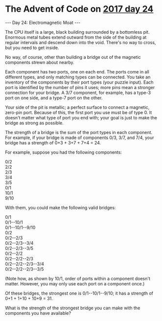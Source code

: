 # The Advent of Code on [2017 day 24](https://adventofcode.com/2017/day/24)

--- Day 24: Electromagnetic Moat ---

The CPU itself is a large, black building surrounded by a bottomless pit. Enormous metal tubes extend outward from the side of the building at regular intervals and descend down into the void. There's no way to cross, but you need to get inside.

No way, of course, other than building a bridge out of the magnetic components strewn about nearby.

Each component has two ports, one on each end.  The ports come in all different types, and only matching types can be connected.  You take an inventory of the components by their port types (your puzzle input). Each port is identified by the number of pins it uses; more pins mean a stronger connection for your bridge. A 3/7 component, for example, has a type-3 port on one side, and a type-7 port on the other.

Your side of the pit is metallic; a perfect surface to connect a magnetic, zero-pin port. Because of this, the first port you use must be of type 0. It doesn't matter what type of port you end with; your goal is just to make the bridge as strong as possible.

The strength of a bridge is the sum of the port types in each component. For example, if your bridge is made of components 0/3, 3/7, and 7/4, your bridge has a strength of 0+3 + 3+7 + 7+4 = 24.

For example, suppose you had the following components:

0/2\
2/2\
2/3\
3/4\
3/5\
0/1\
10/1\
9/10

With them, you could make the following valid bridges:

0/1\
0/1--10/1\
0/1--10/1--9/10\
0/2\
0/2--2/3\
0/2--2/3--3/4\
0/2--2/3--3/5\
0/2--2/2\
0/2--2/2--2/3\
0/2--2/2--2/3--3/4\
0/2--2/2--2/3--3/5

(Note how, as shown by 10/1, order of ports within a component doesn't matter. However, you may only use each port on a component once.)

Of these bridges, the strongest one is 0/1--10/1--9/10; it has a strength of 0+1 + 1+10 + 10+9 = 31.

What is the strength of the strongest bridge you can make with the components you have available?